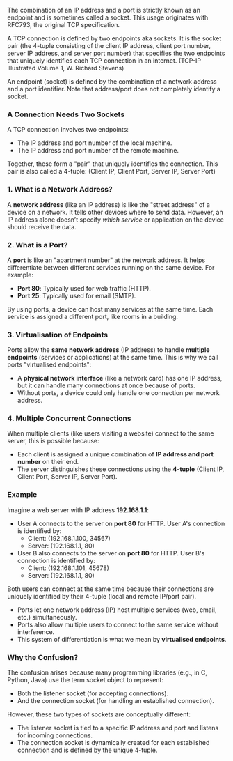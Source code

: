 The combination of an IP address and a port is strictly known as an endpoint and is sometimes called a socket. This usage originates with RFC793, the original TCP specification.

A TCP connection is defined by two endpoints aka sockets. It is the socket pair (the 4-tuple consisting of the client IP address, client port number, server IP address, and server port number) that specifies the two endpoints that uniquely identifies each TCP connection in an internet. (TCP-IP Illustrated Volume 1, W. Richard Stevens)

An endpoint (socket) is defined by the combination of a network address and a port identifier. Note that address/port does not completely identify a socket. 

### A Connection Needs Two Sockets
A TCP connection involves two endpoints:
- The IP address and port number of the local machine.
- The IP address and port number of the remote machine.

Together, these form a "pair" that uniquely identifies the connection. This pair is also called a 4-tuple:
(Client IP, Client Port, Server IP, Server Port)

### **1. What is a Network Address?**
A **network address** (like an IP address) is like the "street address" of a device on a network. It tells other devices where to send data. However, an IP address alone doesn’t specify *which service* or application on the device should receive the data.

### **2. What is a Port?**
A **port** is like an "apartment number" at the network address. It helps differentiate between different services running on the same device. For example:
- **Port 80**: Typically used for web traffic (HTTP).
- **Port 25**: Typically used for email (SMTP).

By using ports, a device can host many services at the same time. Each service is assigned a different port, like rooms in a building.

### **3. Virtualisation of Endpoints**
Ports allow the **same network address** (IP address) to handle **multiple endpoints** (services or applications) at the same time. This is why we call ports "virtualised endpoints":
- A **physical network interface** (like a network card) has one IP address, but it can handle many connections at once because of ports.
- Without ports, a device could only handle one connection per network address.

### **4. Multiple Concurrent Connections**
When multiple clients (like users visiting a website) connect to the same server, this is possible because:
- Each client is assigned a unique combination of **IP address and port number** on their end.
- The server distinguishes these connections using the **4-tuple** (Client IP, Client Port, Server IP, Server Port).

### **Example**
Imagine a web server with IP address **192.168.1.1**:
- User A connects to the server on **port 80** for HTTP. User A's connection is identified by:
  - Client: (192.168.1.100, 34567)
  - Server: (192.168.1.1, 80)
- User B also connects to the server on **port 80** for HTTP. User B's connection is identified by:
  - Client: (192.168.1.101, 45678)
  - Server: (192.168.1.1, 80)

Both users can connect at the same time because their connections are uniquely identified by their 4-tuple (local and remote IP/port pair).

- Ports let one network address (IP) host multiple services (web, email, etc.) simultaneously.
- Ports also allow multiple users to connect to the same service without interference.
- This system of differentiation is what we mean by **virtualised endpoints**.

### Why the Confusion?
The confusion arises because many programming libraries (e.g., in C, Python, Java) use the term socket object to represent:

- Both the listener socket (for accepting connections).
- And the connection socket (for handling an established connection).

However, these two types of sockets are conceptually different:

- The listener socket is tied to a specific IP address and port and listens for incoming connections.
- The connection socket is dynamically created for each established connection and is defined by the unique 4-tuple.
